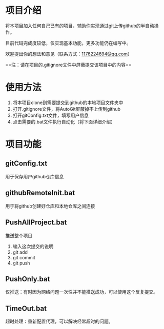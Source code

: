 # 项目介绍

将本项目加入任何自己已有的项目，辅助你实现通过git上传github的半自动操作。

目前代码完成度较低，仅实现基本功能，更多功能仍在编写中。

欢迎提出你的想法和意见（联系方式：1176224694@qq.com）

==注：请在项目的.gitignore文件中屏蔽提交该项目中的内容==



# 使用方法

1. 将本项目clone到需要提交到github的本地项目文件夹中
2. 打开.gitignore文件，将AutoGit屏蔽掉不上传到github
3. 打开gitConfig.txt文件，填写用户信息
4. 点击需要的.bat文件执行自动化（将下面详细介绍）



# 项目功能

## gitConfig.txt

用于保存用户github仓库信息



## githubRemoteInit.bat

用于将github创建好仓库和本地仓库之间连接



## PushAllProject.bat

推送整个项目

1. 输入这次提交的说明
2. git add
3. git commit
4. git push



## PushOnly.bat

仅推送：有时因为网络问题一次性并不能推送成功，可以使用这个反复提交。



## TimeOut.bat

超时处理：重新配置代理，可以解决经常超时的问题。
